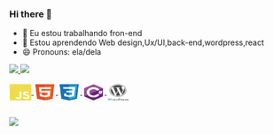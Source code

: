 ### Hi there 👋


- 🔭 Eu estou trabalhando fron-end
- 🌱 Estou aprendendo Web design,Ux/UI,back-end,wordpress,react
- 😄 Pronouns: ela/dela

 <div>
  <a href="https://github.com/Anlann25">
  <img height = "180em" src = "https://github-readme-stats.vercel.app/api?username=Anlann25&show_icons=false&theme=tokyonight&include_all_commits=true&count_private=true" />
  <img height = "180em" src = "https://github-readme-stats.vercel.app/api/top-langs/?username=Anlann25&layout=compact&langs_count= 16 & theme = synthwave" />
</div>

<div style="display: inline_block"><br>
  <img align="center" alt="Rafa-Js" height="30" width="40" src="https://raw.githubusercontent.com/devicons/devicon/master/icons/javascript/javascript-plain.svg">
  <img align="center" alt="Rafa-HTML" height="30" width="40" src="https://raw.githubusercontent.com/devicons/devicon/master/icons/html5/html5-original.svg">
  <img align="center" alt="Rafa-CSS" height="30" width="40" src="https://raw.githubusercontent.com/devicons/devicon/master/icons/css3/css3-original.svg">
  <img align="center" alt="Rafa-Csharp" height="30" width="40" src="https://raw.githubusercontent.com/devicons/devicon/master/icons/csharp/csharp-original.svg">
   <img align="center" alt="wordpress-original" height="30" width="40" src="https://raw.githubusercontent.com/devicons/devicon/master/icons/wordpress/wordpress-original.svg">
</div>

 ##
 
<div> 
  
  <a href="https://www.linkedin.com/in/annnakrys2/-45875016a" target="_blank"><img src="https://img.shields.io/badge/-LinkedIn-%230077B5?style=for-the-badge&logo=linkedin&logoColor=white" target="_blank"></a> 
 
 
 
</div>
    
